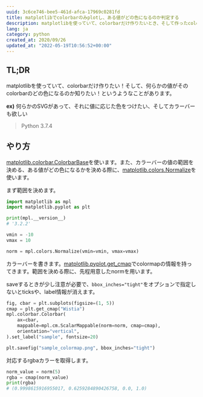 ```yaml
---
uuid: 3c6ce746-bee5-461d-afca-17969c0281fd
title: matplotlibでcolorbarのみplotし、ある値がどの色になるのか判定する
description: matplotlibを使っていて、colorbarだけ作りたいとき、そして作ったcolorbarに対して、ある値がどの色になるのか知りたい、というニッチな状況への対応策
lang: ja
category: python
created_at: 2020/09/26
updated_at: "2022-05-19T10:56:52+00:00"
---
```


## TL;DR

matplotlibを使っていて、colorbarだけ作りたい！そして、何らかの値がそのcolorbarのどの色になるのか知りたい！というようなことがあります。

**ex)**
何らかのSVGがあって、それに値に応じた色をつけたい、そしてカラーバーも欲しい

> Python 3.7.4

## やり方

[matplotlib.colorbar.ColorbarBase](https://matplotlib.org/3.3.1/api/colorbar_api.html#matplotlib.colorbar.ColorbarBase)を使います。また、カラーバーの値の範囲を決める、ある値がどの色になるかを決める際に、[matplotlib.colors.Normalize](https://matplotlib.org/3.3.1/api/_as_gen/matplotlib.colors.Normalize.html)を使います。

まず範囲を決めます。

```python
import matplotlib as mpl
import matplotlib.pyplot as plt

print(mpl.__version__)
# '3.2.2'

vmin = -10
vmax = 10

norm = mpl.colors.Normalize(vmin=vmin, vmax=vmax)
```

カラーバーを書きます。[matplotlib.pyplot.get_cmap](https://matplotlib.org/3.3.1/tutorials/colors/colormaps.html)でcolormapの情報を持ってきます。範囲を決める際に、先程用意したnormを用います。

saveするときが少し注意が必要で、`bbox_inches="tight"`をオプションで指定しないとticksや、label情報が消えます。

```python
fig, cbar = plt.subplots(figsize=(1, 5))
cmap = plt.get_cmap("Wistia")
mpl.colorbar.Colorbar(
    ax=cbar,
    mappable=mpl.cm.ScalarMappable(norm=norm, cmap=cmap),
    orientation="vertical",
).set_label("sample", fontsize=20)

plt.savefig("sample_colormap.png", bbox_inches="tight")
```

<amp-img src="../../public/colorbar_sample.png" height="20rem" width="8rem" alt="sample_colorbar" />

対応するrgbaカラーを取得します。

```python
norm_value = norm(5)
rgba = cmap(norm_value)
print(rgba)
# (0.9998615916955017, 0.6259284890426758, 0.0, 1.0)
```
